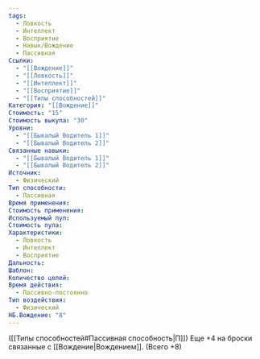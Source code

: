 ```yaml
---
tags:
  - Ловкость
  - Интеллект
  - Восприятие
  - Навык/Вождение
  - Пассивная
Ссылки:
  - "[[Вождение]]"
  - "[[Ловкость]]"
  - "[[Интеллект]]"
  - "[[Восприятие]]"
  - "[[Типы способностей]]"
Категория: "[[Вождение]]"
Стоимость: "15"
Стоимость выкупа: "30"
Уровни:
  - "[[Бывалый Водитель 1]]"
  - "[[Бывалый Водитель 2]]"
Связанные навыки:
  - "[[Бывалый Водитель 1]]"
  - "[[Бывалый Водитель 2]]"
Источник:
  - Физический
Тип способности:
  - Пассивная
Время применения: 
Стоимость применения: 
Используемый пул: 
Стоимость пула: 
Характеристики:
  - Ловкость
  - Интеллект
  - Восприятие
Дальность: 
Шаблон: 
Количество целей: 
Время действия:
  - Пассивно-постоянно
Тип воздействия:
  - Физический
НБ.Вождение: "8"
---
```

([[Типы способностей#Пассивная способность|П]]) Еще +4 на броски связанные с [[Вождение|Вождением]]. (Всего +8)